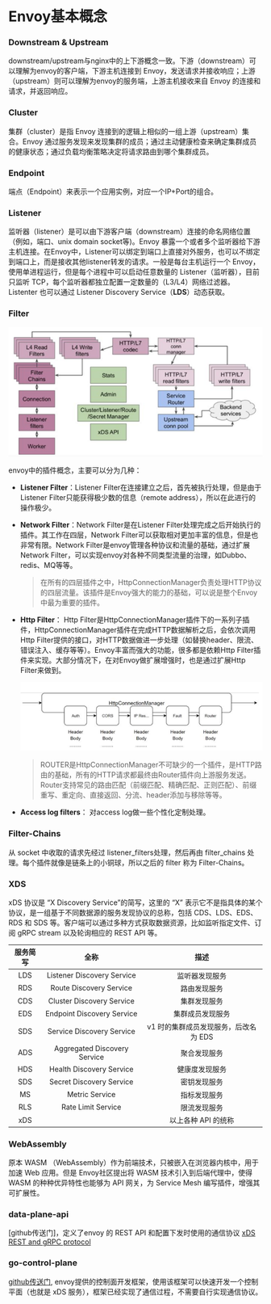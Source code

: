 # Envoy基本概念



### Downstream & Upstream

downstream/upstream与nginx中的上下游概念一致。下游（downstream）可以理解为envoy的客户端，下游主机连接到 Envoy，发送请求并接收响应；上游（upstream）则可以理解为envoy的服务端，上游主机接收来自 Envoy 的连接和请求，并返回响应。




### Cluster

集群（cluster）是指 Envoy 连接到的逻辑上相似的一组上游（upstream）集合。Envoy 通过服务发现来发现集群的成员；通过主动健康检查来确定集群成员的健康状态；通过负载均衡策略决定将请求路由到哪个集群成员。



### Endpoint 

端点（Endpoint）来表示一个应用实例，对应一个IP+Port的组合。



### Listener

监听器（listener）是可以由下游客户端（downstream）连接的命名网络位置（例如，端口、unix domain socket等)。Envoy 暴露一个或者多个监听器给下游主机连接。在Envoy中，Listener可以绑定到端口上直接对外服务，也可以不绑定到端口上，而是接收其他listener转发的请求。一般是每台主机运行一个 Envoy，使用单进程运行，但是每个进程中可以启动任意数量的 Listener（监听器），目前只监听 TCP，每个监听器都独立配置一定数量的（L3/L4）网络过滤器。Listenter 也可以通过 Listener Discovery Service（**LDS**）动态获取。



### Filter

![](../static/img/envoy-concepts/envoy.png)

envoy中的插件概念，主要可以分为几种：

+ **Listener Filter**：Listener Filter在连接建立之后，首先被执行处理，但是由于Listener Filter只能获得极少数的信息（remote address），所以在此进行的操作极少。

+ **Network Filter**：Network Filter是在Listener Filter处理完成之后开始执行的插件。其工作在四层，Network Filter可以获取相对更加丰富的信息，但是也非常有限。Network Filter是envoy管理各种协议和流量的基础，通过扩展Network Filter，可以实现envoy对各种不同类型流量的治理，如Dubbo、redis、MQ等等。

  >在所有的四层插件之中，HttpConnectionManager负责处理HTTP协议的四层流量。该插件是Envoy强大的能力的基础，可以说是整个Envoy中最为重要的插件。

+ **Http Filter**： Http Filter是HttpConnectionManager插件下的一系列子插件，HttpConnectionManager插件在完成HTTP数据解析之后，会依次调用Http Filter提供的接口，对HTTP数据做进一步处理（如替换header、限流、错误注入、缓存等等）。Envoy丰富而强大的功能，很多都是依赖Http Filter插件来实现。大部分情况下，在对Envoy做扩展增强时，也是通过扩展Http Filter来做到。

  ![](../static/img/envoy-concepts/envoy-http-filter-manager.png)

  > ROUTER是HttpConnectionManager不可缺少的一个插件，是HTTP路由的基础，所有的HTTP请求都最终由Router插件向上游服务发送。Router支持常见的路由匹配（前缀匹配、精确匹配、正则匹配）、前缀重写、重定向、直接返回、分流、header添加与移除等等。

+ **Access log filters**： 对access log做一些个性化定制处理。



### Filter-Chains

从 socket 中收取的请求先经过 listener_filters处理，然后再由 filter_chains 处理。每个插件就像是链条上的小铜球，所以之后的 filter 称为 Filter-Chains。



### XDS

xDS 协议是 “X Discovery Service”的简写，这里的 “X” 表示它不是指具体的某个协议，是一组基于不同数据源的服务发现协议的总称，包括 CDS、LDS、EDS、RDS 和 SDS 等。客户端可以通过多种方式获取数据资源，比如监听指定文件、订阅 gRPC stream 以及轮询相应的 REST API 等。

|  服务简写  |              全称            |                描述                 |
| :------: | :--------------------------: | :--------------------------------: |
|   LDS    |  Listener Discovery Service  |            监听器发现服务             |
|   RDS    | Route Discovery Service      |             路由发现服务             |
|   CDS    | Cluster Discovery Service    |             集群发现服务             |
|   EDS    | Endpoint Discovery Service   |           集群成员发现服务            |
|   SDS    | Service Discovery Service    | v1 时的集群成员发现服务，后改名为 EDS   |
|   ADS    | Aggregated Discovery Service |             聚合发现服务              |
|   HDS    | Health Discovery Service     |            健康度发现服务             |
|   SDS    | Secret Discovery Service     |             密钥发现服务              |
|    MS    | Metric Service               |             指标发现服务              |
|   RLS    | Rate Limit Service           |             限流发现服务              |
|   xDS    |                              |          以上各种 API 的统称          |



### WebAssembly

原本 WASM （WebAssembly）作为前端技术，只被嵌入在浏览器内核中，用于加速 Web 应用。但是 Envoy社区提出将 WASM 技术引入到后端代理中，使得 WASM 的种种优异特性也能够为 API 网关，为 Service Mesh 编写插件，增强其可扩展性。



### data-plane-api

[github传送门]，定义了envoy 的 REST API 和配置下发时使用的通信协议 [xDS REST and gRPC protocol](https://www.envoyproxy.io/docs/envoy/latest/api-docs/xds_protocol)



### go-control-plane

[github传送门](https://github.com/envoyproxy/go-control-plane), envoy提供的控制面开发框架，使用该框架可以快速开发一个控制平面（也就是 xDS 服务），框架已经实现了通信过程，不需要自行实现通信协议。














